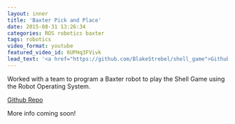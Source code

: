 ```yaml
---
layout: inner
title: 'Baxter Pick and Place'
date: 2015-08-31 13:26:34
categories: ROS robotics baxter
tags: robotics
video_format: youtube
featured_video_id: 6UPHq3FVivk
lead_text: '<a href="https://github.com/BlakeStrebel/shell_game">Github Repo</a>'
---
```


Worked with a team to program a Baxter robot to play the Shell Game using the Robot Operating System.

[Github Repo](https://github.com/BlakeStrebel/shell_game)

More info coming soon!
